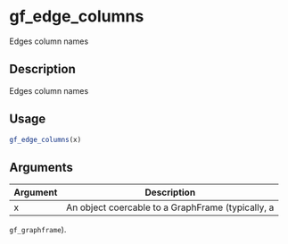 # gf_edge_columns


Edges column names




## Description

Edges column names





## Usage
```r
gf_edge_columns(x)
```




## Arguments


Argument      |Description
------------- |----------------
x | An object coercable to a GraphFrame (typically, a
``gf_graphframe``).






